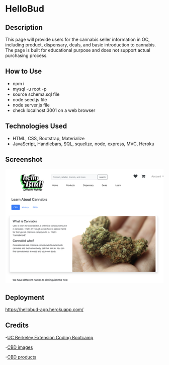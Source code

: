 # HelloBud

## Description
This page will provide users for the cannabis seller information in OC, including product, dispensary, deals, and basic introduction to cannabis.
The page is built for educational purpose and does not support actual purchasing process.

## How to Use
* npm i
* mysql -u root -p
* source schema.sql file
* node seed.js file
* node server.js file
* check localhost:3001 on a web browser

## Technologies Used
* HTML, CSS, Bootstrap, Materialize
* JavaScript, Handlebars, SQL, squelize, node, express, MVC, Heroku

## Screenshot
<img src="public/images/screenshot.png">

## Deployment
https://hellobud-app.herokuapp.com/

## Credits
-[UC Berkeley Extension Coding Bootcamp](https://extension.berkeley.edu/search/publicCourseSearchDetails.do?method=load&courseId=32030644)

-[CBD images](https://pixabay.com/)

-[CBD products](https://weedmaps.com/)


